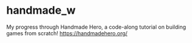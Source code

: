 # handmade_w
 My progress through Handmade Hero, a code-along tutorial on building games from scratch! https://handmadehero.org/

